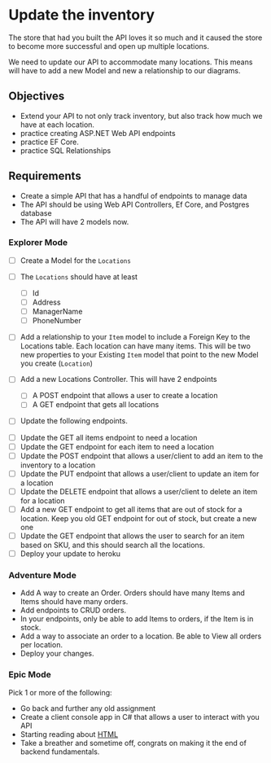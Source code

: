 # Update the inventory

The store that had you built the API loves it so much and it caused the store to become more successful and open up multiple locations.

We need to update our API to accommodate many locations. This means will have to add a new Model and new a relationship to our diagrams.

## Objectives

- Extend your API to not only track inventory, but also track how much we have at each location.
- practice creating ASP.NET Web API endpoints
- practice EF Core.
- practice SQL Relationships

## Requirements

- Create a simple API that has a handful of endpoints to manage data
- The API should be using Web API Controllers, Ef Core, and Postgres database
- The API will have 2 models now.

### Explorer Mode

- [ ] Create a Model for the `Locations`
- [ ] The `Locations` should have at least

  - [ ] Id
  - [ ] Address
  - [ ] ManagerName
  - [ ] PhoneNumber

- [ ] Add a relationship to your `Item` model to include a Foreign Key to the Locations table. Each location can have many items. This will be two new properties to your Existing `Item` model that point to the new Model you create (`Location`)

- [ ] Add a new Locations Controller. This will have 2 endpoints

  - [ ] A POST endpoint that allows a user to create a location
  - [ ] A GET endpoint that gets all locations

- [ ] Update the following endpoints.

* [ ] Update the GET all items endpoint to need a location
* [ ] Update the GET endpoint for each item to need a location
* [ ] Update the POST endpoint that allows a user/client to add an item to the inventory to a location
* [ ] Update the PUT endpoint that allows a user/client to update an item for a location
* [ ] Update the DELETE endpoint that allows a user/client to delete an item for a location
* [ ] Add a new GET endpoint to get all items that are out of stock for a location. Keep you old GET endpoint for out of stock, but create a new one
* [ ] Update the GET endpoint that allows the user to search for an item based on SKU, and this should search all the locations.
* [ ] Deploy your update to heroku

### Adventure Mode

- Add A way to create an Order. Orders should have many Items and Items should have many orders.
- Add endpoints to CRUD orders.
- In your endpoints, only be able to add Items to orders, if the Item is in stock.
- Add a way to associate an order to a location. Be able to View all orders per location.
- Deploy your changes.

### Epic Mode

Pick 1 or more of the following:

- Go back and further any old assignment
- Create a client console app in C# that allows a user to interact with you API
- Starting reading about [HTML](https://suncoast.io/handbook/curriculum/fundamentals/modules/html-css/lessons/intro-to-html)
- Take a breather and sometime off, congrats on making it the end of backend fundamentals.
